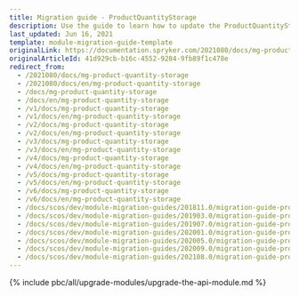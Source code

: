 ```yaml
---
title: Migration guide - ProductQuantityStorage
description: Use the guide to learn how to update the ProductQuantityStorage module.
last_updated: Jun 16, 2021
template: module-migration-guide-template
originalLink: https://documentation.spryker.com/2021080/docs/mg-product-quantity-storage
originalArticleId: 41d929cb-b16c-4552-9284-9fb89f1c478e
redirect_from:
  - /2021080/docs/mg-product-quantity-storage
  - /2021080/docs/en/mg-product-quantity-storage
  - /docs/mg-product-quantity-storage
  - /docs/en/mg-product-quantity-storage
  - /v1/docs/mg-product-quantity-storage
  - /v1/docs/en/mg-product-quantity-storage
  - /v2/docs/mg-product-quantity-storage
  - /v2/docs/en/mg-product-quantity-storage
  - /v3/docs/mg-product-quantity-storage
  - /v3/docs/en/mg-product-quantity-storage
  - /v4/docs/mg-product-quantity-storage
  - /v4/docs/en/mg-product-quantity-storage
  - /v5/docs/mg-product-quantity-storage
  - /v5/docs/en/mg-product-quantity-storage
  - /v6/docs/mg-product-quantity-storage
  - /v6/docs/en/mg-product-quantity-storage
  - /docs/scos/dev/module-migration-guides/201811.0/migration-guide-productquantitystorage.html
  - /docs/scos/dev/module-migration-guides/201903.0/migration-guide-productquantitystorage.html
  - /docs/scos/dev/module-migration-guides/201907.0/migration-guide-productquantitystorage.html
  - /docs/scos/dev/module-migration-guides/202001.0/migration-guide-productquantitystorage.html
  - /docs/scos/dev/module-migration-guides/202005.0/migration-guide-productquantitystorage.html
  - /docs/scos/dev/module-migration-guides/202009.0/migration-guide-productquantitystorage.html
  - /docs/scos/dev/module-migration-guides/202108.0/migration-guide-productquantitystorage.html
---
```


{% include pbc/all/upgrade-modules/upgrade-the-api-module.md %} <!-- To edit, see /_includes/pbc/all/upgrade-modules/upgrade-the-api-module.md -->
